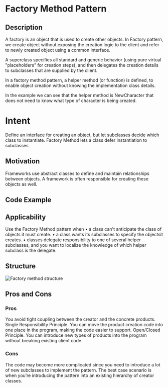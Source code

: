 # Factory Method Pattern

## Description
A factory is an object that is used to create other objects. In Factory pattern, we create object without exposing the creation logic to the client and refer to newly created object using a common interface.

A superclass specifies all standard and generic behavior (using pure virtual "placeholders" for creation steps), and then delegates the creation details to subclasses that are supplied by the client.

In a factory method pattern, a helper method (or function) is defined, to enable object creation without knowing the implementation class details. 

In the example we can see that the helper method is NewCharacter that does not need to know what type of character is being created.

# Intent
Define an interface for creating an object, but let subclasses decide which class to instantiate. Factory Method lets a class defer instantiation to subclasses

## Motivation
Frameworks use abstract classes to define and maintain relationships between objects. A framework is often responsible for creating these objects as well. 



## Code Example

## Applicability
Use the Factory Method pattern when
• a class can't anticipate the class of objects it must create.
• a class wants its subclasses to specify the objectsit creates.
• classes delegate responsibility to one of several helper subclasses, and you
want to localize the knowledge of which helper subclass is the delegate.

## Structure


![Factory method structure](https://user-images.githubusercontent.com/60928120/178375747-4d88b4e1-8a69-4ac5-9617-82cdfcc0eaae.png)

## Pros and Cons

### Pros

 You avoid tight coupling between the creator and the concrete products.
 Single Responsibility Principle. You can move the product creation code into one place in the program, making the code easier to support.
 Open/Closed Principle. You can introduce new types of products into the program without breaking existing client code.

 ### Cons

  The code may become more complicated since you need to introduce a lot of new subclasses to implement the pattern. The best case scenario is when you’re introducing the pattern into an existing hierarchy of creator classes.
